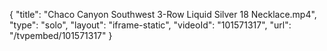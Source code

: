 {
    "title": "Chaco Canyon Southwest 3-Row Liquid Silver 18 Necklace.mp4",
    "type": "solo",
    "layout": "iframe-static",
    "videoId": "101571317",
    "url": "\/tvpembed\/101571317"
}